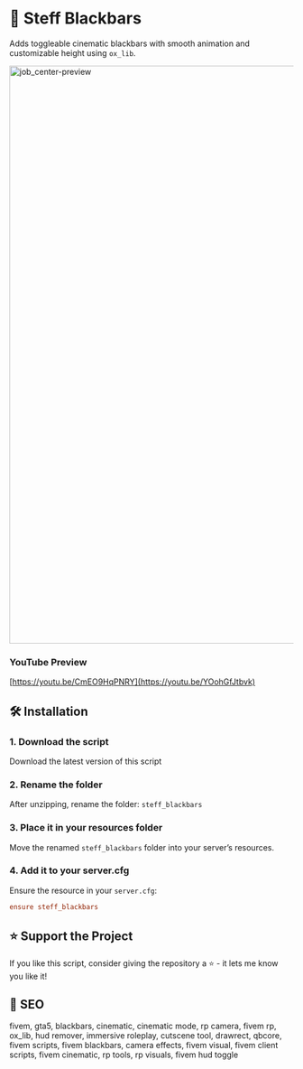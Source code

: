# 🚀 Steff Blackbars

Adds toggleable cinematic blackbars with smooth animation and customizable height using `ox_lib`.

<img width="1536" height="1024" alt="job_center-preview" src="https://github.com/user-attachments/assets/eed6d727-a07c-44c1-a34e-45dfee70d385" />

### YouTube Preview
[https://youtu.be/CmEO9HqPNRY](https://youtu.be/YOohGfJtbvk)

## 🛠️ Installation

### 1. **Download the script**

Download the latest version of this script

### 2. **Rename the folder**

After unzipping, rename the folder: `steff_blackbars`

### 3. **Place it in your resources folder**

Move the renamed `steff_blackbars` folder into your server’s resources.

### 4. **Add it to your server.cfg**

Ensure the resource in your `server.cfg`:

```cfg
ensure steff_blackbars
```

## ⭐ Support the Project
If you like this script, consider giving the repository a ⭐️ - it lets me know you like it!

## 🎯 SEO

fivem, gta5, blackbars, cinematic, cinematic mode, rp camera, fivem rp, ox_lib, hud remover, immersive roleplay, cutscene tool, drawrect, qbcore, fivem scripts, fivem blackbars, camera effects, fivem visual, fivem client scripts, fivem cinematic, rp tools, rp visuals, fivem hud toggle
